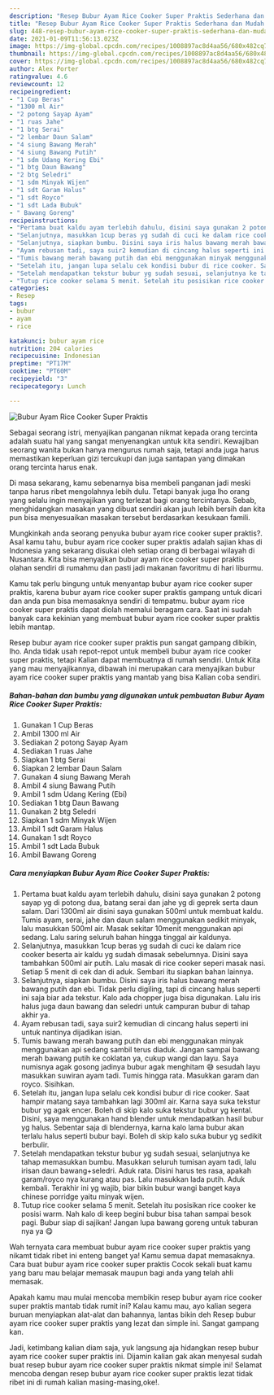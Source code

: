 ```yaml
---
description: "Resep Bubur Ayam Rice Cooker Super Praktis Sederhana dan Mudah Dibuat"
title: "Resep Bubur Ayam Rice Cooker Super Praktis Sederhana dan Mudah Dibuat"
slug: 448-resep-bubur-ayam-rice-cooker-super-praktis-sederhana-dan-mudah-dibuat
date: 2021-01-09T11:56:13.023Z
image: https://img-global.cpcdn.com/recipes/1008897ac8d4aa56/680x482cq70/bubur-ayam-rice-cooker-super-praktis-foto-resep-utama.jpg
thumbnail: https://img-global.cpcdn.com/recipes/1008897ac8d4aa56/680x482cq70/bubur-ayam-rice-cooker-super-praktis-foto-resep-utama.jpg
cover: https://img-global.cpcdn.com/recipes/1008897ac8d4aa56/680x482cq70/bubur-ayam-rice-cooker-super-praktis-foto-resep-utama.jpg
author: Alex Porter
ratingvalue: 4.6
reviewcount: 12
recipeingredient:
- "1 Cup Beras"
- "1300 ml Air"
- "2 potong Sayap Ayam"
- "1 ruas Jahe"
- "1 btg Serai"
- "2 lembar Daun Salam"
- "4 siung Bawang Merah"
- "4 siung Bawang Putih"
- "1 sdm Udang Kering Ebi"
- "1 btg Daun Bawang"
- "2 btg Seledri"
- "1 sdm Minyak Wijen"
- "1 sdt Garam Halus"
- "1 sdt Royco"
- "1 sdt Lada Bubuk"
- " Bawang Goreng"
recipeinstructions:
- "Pertama buat kaldu ayam terlebih dahulu, disini saya gunakan 2 potong sayap yg di potong dua, batang serai dan jahe yg di geprek serta daun salam. Dari 1300ml air disini saya gunakan 500ml untuk membuat kaldu. Tumis ayam, serai, jahe dan daun salam menggunakan sedikit minyak, lalu masukkan 500ml air. Masak sekitar 10menit menggunakan api sedang. Lalu saring seluruh bahan hingga tinggal air kaldunya."
- "Selanjutnya, masukkan 1cup beras yg sudah di cuci ke dalam rice cooker beserta air kaldu yg sudah dimasak sebelumnya. Disini saya tambahkan 500ml air putih. Lalu masak di rice cooker seperi masak nasi. Setiap 5 menit di cek dan di aduk. Sembari itu siapkan bahan lainnya."
- "Selanjutnya, siapkan bumbu. Disini saya iris halus bawang merah bawang putih dan ebi. Tidak perlu digiling, tapi di cincang halus seperti ini saja biar ada tekstur. Kalo ada chopper juga bisa digunakan. Lalu iris halus juga daun bawang dan seledri untuk campuran bubur di tahap akhir ya."
- "Ayam rebusan tadi, saya suir2 kemudian di cincang halus seperti ini untuk nantinya dijadikan isian."
- "Tumis bawang merah bawang putih dan ebi menggunakan minyak menggunakan api sedang sambil terus diaduk. Jangan sampai bawang merah bawang putih ke coklatan ya, cukup wangi dan layu. Saya numisnya agak gosong jadinya bubur agak menghitam 😅 sesudah layu masukkan suwiran ayam tadi. Tumis hingga rata. Masukkan garam dan royco. Sisihkan."
- "Setelah itu, jangan lupa selalu cek kondisi bubur di rice cooker. Saat hampir matang saya tambahkan lagi 300ml air. Karna saya suka tekstur bubur yg agak encer. Boleh di skip kalo suka tekstur bubur yg kental. Disini, saya menggunakan hand blender untuk mendapatkan hasil bubur yg halus. Sebentar saja di blendernya, karna kalo lama bubur akan terlalu halus seperti bubur bayi. Boleh di skip kalo suka bubur yg sedikit berbulir."
- "Setelah mendapatkan tekstur bubur yg sudah sesuai, selanjutnya ke tahap memasukkan bumbu. Masukkan seluruh tumisan ayam tadi, lalu irisan daun bawang+seledri. Aduk rata. Disini harus tes rasa, apakah garam/royco nya kurang atau pas. Lalu masukkan lada putih. Aduk kembali. Terakhir ini yg wajib, biar bikin bubur wangi banget kaya chinese porridge yaitu minyak wijen."
- "Tutup rice cooker selama 5 menit. Setelah itu posisikan rice cooker ke posisi warm. Nah kalo di keep begini bubur bisa tahan sampai besok pagi. Bubur siap di sajikan! Jangan lupa bawang goreng untuk taburan nya ya 😋"
categories:
- Resep
tags:
- bubur
- ayam
- rice

katakunci: bubur ayam rice 
nutrition: 204 calories
recipecuisine: Indonesian
preptime: "PT17M"
cooktime: "PT60M"
recipeyield: "3"
recipecategory: Lunch

---
```



![Bubur Ayam Rice Cooker Super Praktis](https://img-global.cpcdn.com/recipes/1008897ac8d4aa56/680x482cq70/bubur-ayam-rice-cooker-super-praktis-foto-resep-utama.jpg)

Sebagai seorang istri, menyajikan panganan nikmat kepada orang tercinta adalah suatu hal yang sangat menyenangkan untuk kita sendiri. Kewajiban seorang  wanita bukan hanya mengurus rumah saja, tetapi anda juga harus memastikan keperluan gizi tercukupi dan juga santapan yang dimakan orang tercinta harus enak.

Di masa  sekarang, kamu sebenarnya bisa membeli panganan jadi meski tanpa harus ribet mengolahnya lebih dulu. Tetapi banyak juga lho orang yang selalu ingin menyajikan yang terlezat bagi orang tercintanya. Sebab, menghidangkan masakan yang dibuat sendiri akan jauh lebih bersih dan kita pun bisa menyesuaikan masakan tersebut berdasarkan kesukaan famili. 



Mungkinkah anda seorang penyuka bubur ayam rice cooker super praktis?. Asal kamu tahu, bubur ayam rice cooker super praktis adalah sajian khas di Indonesia yang sekarang disukai oleh setiap orang di berbagai wilayah di Nusantara. Kita bisa menyajikan bubur ayam rice cooker super praktis olahan sendiri di rumahmu dan pasti jadi makanan favoritmu di hari liburmu.

Kamu tak perlu bingung untuk menyantap bubur ayam rice cooker super praktis, karena bubur ayam rice cooker super praktis gampang untuk dicari dan anda pun bisa memasaknya sendiri di tempatmu. bubur ayam rice cooker super praktis dapat diolah memalui beragam cara. Saat ini sudah banyak cara kekinian yang membuat bubur ayam rice cooker super praktis lebih mantap.

Resep bubur ayam rice cooker super praktis pun sangat gampang dibikin, lho. Anda tidak usah repot-repot untuk membeli bubur ayam rice cooker super praktis, tetapi Kalian dapat membuatnya di rumah sendiri. Untuk Kita yang mau menyajikannya, dibawah ini merupakan cara menyajikan bubur ayam rice cooker super praktis yang mantab yang bisa Kalian coba sendiri.

<!--inarticleads1-->

##### Bahan-bahan dan bumbu yang digunakan untuk pembuatan Bubur Ayam Rice Cooker Super Praktis:

1. Gunakan 1 Cup Beras
1. Ambil 1300 ml Air
1. Sediakan 2 potong Sayap Ayam
1. Sediakan 1 ruas Jahe
1. Siapkan 1 btg Serai
1. Siapkan 2 lembar Daun Salam
1. Gunakan 4 siung Bawang Merah
1. Ambil 4 siung Bawang Putih
1. Ambil 1 sdm Udang Kering (Ebi)
1. Sediakan 1 btg Daun Bawang
1. Gunakan 2 btg Seledri
1. Siapkan 1 sdm Minyak Wijen
1. Ambil 1 sdt Garam Halus
1. Gunakan 1 sdt Royco
1. Ambil 1 sdt Lada Bubuk
1. Ambil  Bawang Goreng




<!--inarticleads2-->

##### Cara menyiapkan Bubur Ayam Rice Cooker Super Praktis:

1. Pertama buat kaldu ayam terlebih dahulu, disini saya gunakan 2 potong sayap yg di potong dua, batang serai dan jahe yg di geprek serta daun salam. Dari 1300ml air disini saya gunakan 500ml untuk membuat kaldu. Tumis ayam, serai, jahe dan daun salam menggunakan sedikit minyak, lalu masukkan 500ml air. Masak sekitar 10menit menggunakan api sedang. Lalu saring seluruh bahan hingga tinggal air kaldunya.
1. Selanjutnya, masukkan 1cup beras yg sudah di cuci ke dalam rice cooker beserta air kaldu yg sudah dimasak sebelumnya. Disini saya tambahkan 500ml air putih. Lalu masak di rice cooker seperi masak nasi. Setiap 5 menit di cek dan di aduk. Sembari itu siapkan bahan lainnya.
1. Selanjutnya, siapkan bumbu. Disini saya iris halus bawang merah bawang putih dan ebi. Tidak perlu digiling, tapi di cincang halus seperti ini saja biar ada tekstur. Kalo ada chopper juga bisa digunakan. Lalu iris halus juga daun bawang dan seledri untuk campuran bubur di tahap akhir ya.
1. Ayam rebusan tadi, saya suir2 kemudian di cincang halus seperti ini untuk nantinya dijadikan isian.
1. Tumis bawang merah bawang putih dan ebi menggunakan minyak menggunakan api sedang sambil terus diaduk. Jangan sampai bawang merah bawang putih ke coklatan ya, cukup wangi dan layu. Saya numisnya agak gosong jadinya bubur agak menghitam 😅 sesudah layu masukkan suwiran ayam tadi. Tumis hingga rata. Masukkan garam dan royco. Sisihkan.
1. Setelah itu, jangan lupa selalu cek kondisi bubur di rice cooker. Saat hampir matang saya tambahkan lagi 300ml air. Karna saya suka tekstur bubur yg agak encer. Boleh di skip kalo suka tekstur bubur yg kental. Disini, saya menggunakan hand blender untuk mendapatkan hasil bubur yg halus. Sebentar saja di blendernya, karna kalo lama bubur akan terlalu halus seperti bubur bayi. Boleh di skip kalo suka bubur yg sedikit berbulir.
1. Setelah mendapatkan tekstur bubur yg sudah sesuai, selanjutnya ke tahap memasukkan bumbu. Masukkan seluruh tumisan ayam tadi, lalu irisan daun bawang+seledri. Aduk rata. Disini harus tes rasa, apakah garam/royco nya kurang atau pas. Lalu masukkan lada putih. Aduk kembali. Terakhir ini yg wajib, biar bikin bubur wangi banget kaya chinese porridge yaitu minyak wijen.
1. Tutup rice cooker selama 5 menit. Setelah itu posisikan rice cooker ke posisi warm. Nah kalo di keep begini bubur bisa tahan sampai besok pagi. Bubur siap di sajikan! Jangan lupa bawang goreng untuk taburan nya ya 😋




Wah ternyata cara membuat bubur ayam rice cooker super praktis yang nikamt tidak ribet ini enteng banget ya! Kamu semua dapat memasaknya. Cara buat bubur ayam rice cooker super praktis Cocok sekali buat kamu yang baru mau belajar memasak maupun bagi anda yang telah ahli memasak.

Apakah kamu mau mulai mencoba membikin resep bubur ayam rice cooker super praktis mantab tidak rumit ini? Kalau kamu mau, ayo kalian segera buruan menyiapkan alat-alat dan bahannya, lantas bikin deh Resep bubur ayam rice cooker super praktis yang lezat dan simple ini. Sangat gampang kan. 

Jadi, ketimbang kalian diam saja, yuk langsung aja hidangkan resep bubur ayam rice cooker super praktis ini. Dijamin kalian gak akan menyesal sudah buat resep bubur ayam rice cooker super praktis nikmat simple ini! Selamat mencoba dengan resep bubur ayam rice cooker super praktis lezat tidak ribet ini di rumah kalian masing-masing,oke!.

